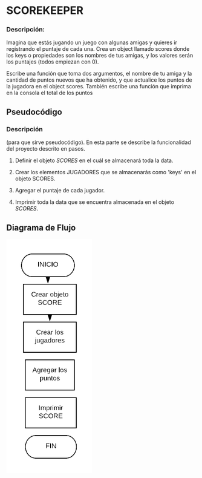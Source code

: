 # SCOREKEEPER

### Descripción:

Imagina que estás jugando un juego con algunas amigas y quieres ir registrando el puntaje de cada una. Crea un object llamado scores donde los keys o propiedades son los nombres de tus amigas, y los valores serán los puntajes (todos empiezan con 0).

Escribe una función que toma dos argumentos, el nombre de tu amiga y la cantidad de puntos nuevos que ha obtenido, y que actualice los puntos de la jugadora en el object scores. También escribe una función que imprima en la consola el total de los puntos

## Pseudocódigo
### Descripción
(para que sirve pseudocódigo). En esta parte se describe la funcionalidad del proyecto descrito en pasos.

1. Definir el objeto _SCORES_ en el cuál se almacenará toda la data.

2. Crear los elementos JUGADORES que se almacenarás como 'keys' en el objeto SCORES.

3. Agregar el puntaje de cada jugador.

4. Imprimir toda la data que se encuentra almacenada en el objeto _SCORES_.

## Diagrama de Flujo

![Diagrama de flujo del problema SCOREKEEPER](assets/image/diagramaFlujo.png)
